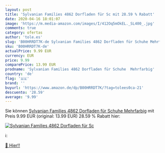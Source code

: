 ```yaml
---
layout: post
title: 'Sylvanian Families 4862 Dorfladen für Sc mit 28.59 % Rabatt'
date: 2020-04-16 18:01:07
image: 'https://m.media-amazon.com/images/I/412Oq5mOkEL._SL400_.jpg'
comments: true
category: ofertas
author: 'tole.es'
slug: 'B00HRRDT7K-de Sylvanian Families 4862 Dorfladen für Schuhe Mehrfarbig'
sku: 'B00HRRDT7K-de'
actualPrice: 9.99 EUR
currency: EUR
price: 9.99
comparePrice: 13.99 EUR
prodname: 'Sylvanian Families 4862 Dorfladen für Schuhe  Mehrfarbig'
country: 'de'
flag: '🇩🇪'
brand: ''
buyurl: 'https://www.amazon.de/dp/B00HRRDT7K/?tag=tolees0ca-21'
descuento: '28.59'
average: '9.99'
---
```


Sie können [Sylvanian Families 4862 Dorfladen für Schuhe  Mehrfarbig](https://www.amazon.de/dp/B00HRRDT7K/?tag=tolees0ca-21) mit Preis 9.99 EUR (original: 13.99 EUR) 28.59 % Rabatt hier:

[![Sylvanian Families 4862 Dorfladen für Sc](https://m.media-amazon.com/images/I/412Oq5mOkEL._SL400_.jpg)](https://www.amazon.de/dp/B00HRRDT7K/?tag=tolees0ca-21)

ℹ️:


[🛒 Hier!!](https://www.amazon.de/dp/B00HRRDT7K/?tag=tolees0ca-21)

